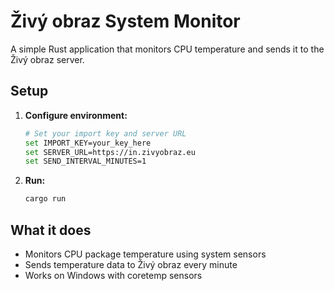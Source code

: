 # Živý obraz System Monitor

A simple Rust application that monitors CPU temperature and sends it to the Živý obraz server.

## Setup

1. **Configure environment:**
   ```bash
   # Set your import key and server URL
   set IMPORT_KEY=your_key_here
   set SERVER_URL=https://in.zivyobraz.eu
   set SEND_INTERVAL_MINUTES=1
   ```

2. **Run:**
   ```bash
   cargo run
   ```

## What it does

- Monitors CPU package temperature using system sensors
- Sends temperature data to Živý obraz every minute
- Works on Windows with coretemp sensors
